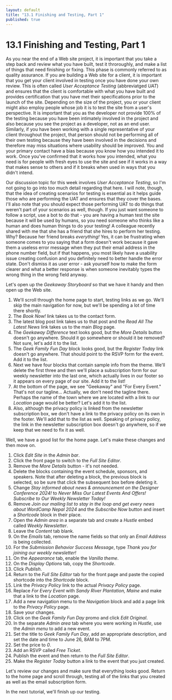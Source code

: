 ```yaml
---
layout: default
title: "13.1 Finishing and Testing, Part 1"
published: true
---
```


# 13.1 Finishing and Testing, Part 1

As you near the end of a Web site project, it is important that you take a step back and review what you have built, test it throroughly, and make a list of things that need finishing or fixing. This phase is commonly referred to as quality assurance. If you are building a Web site for a client, it is important that you get your client involved in testing once you have done your own review. This is often called _User Acceptance Testing_ (abbreviatged _UAT_) and ensures that the client is comfortable with what you have built and provides certification that you have met their specifications prior to the launch of the site. Depending on the size of the project, you or your client might also employ people whose job it is to test the site from a user's perspective. It is important that you as the developer not provide 100% of the testing because you have been intimately involved in the project and also because you see the project as a developer, not as an end user. Similarly, if you have been working with a single representative of your client throughout the project, that person should not be performing all of their own testing because they have been involved in the decisions and therefore may miss situations where usability should be improved. You and your primary contact have a bias because you know how you intended it to work. Once you've confirmed that it works how you intended, what you need is for people with fresh eyes to use the site and see if it works in a way that makes sense to others and if it breaks when used in ways that you didn't intend.

Our discussion topic for this week involves _User Acceptance Testing_, so I'm not going to go into too much detail regarding that here. I will note, though, that the idea of creating scenarios for testing is essential as it helps guide those who are performing the UAT and ensures that they cover the bases. I'll also note that you should expect those performing UAT to do things that weren't part of your scenarios as well, though. If you just want someone to follow a script, use a bot to do that - you are having a human test the site because it will be used by humans, so you need someone who thinks like a human and does human things to do your testing! A colleague recently shared with me that she has a friend that she hires to perform her testing. Why? Because her friend breaks _everything!_ Yes, it can be frustrating when someone comes to you saying that a form doesn't work because it gave them a useless error message when they put their email address in the phone number field, but if that happens, you most likely have a usability issue creating confusion and you definitely need to better handle the error state. Don't dismiss it as user error - ask yourself how to make the form clearer and what a better response is when someone inevitably types the wrong thing in the wrong field anyway.

Let's open up the _Geekaway Storyboard_ so that we have it handy and then open up the Web site. 

1. We'll scroll through the home page to start, testing links as we go. We'll skip the main navigation for now, but we'll be spending a lot of time there shortly.
2. The _Book Now!_ link takes us to the contact form.
3. The latest blog post link takes us to that post and the _Read All The Latest News_ link takes us to the main _Blog_ page.
4. The _Geekaway Difference_ text looks good, but the _More Details_ button doesn't go anywhere. Should it go somewhere or should it be removed? Not sure, let's add it to the list.
5. The _Geek Family Fun Day_ block looks good, but the _Register Today_ link doesn't go anywhere. That should point to the RSVP form for the event. Add it to the list.
6. Next we have four blocks that contain sample info from the theme. We'll delete the first three and then we'll place a subscription form for our weekly newsletter into the last one, which actually lives in our footer so it appears on every page of our site. Add it to the list!
7. At the bottom of the page, we see "Geekaway" and "For Every Event." That's not our tagline... Actually, we don't need the tagline there. Perhaps the name of the town where we are located with a link to our _Location_ page would be better? Let's add it to the list.
8. Also, although the privacy policy is linked from the newsletter subscription box, we don't have a link to the privacy policy on its own in the footer. We'll add that to the list as well. Speaking of privacy policy, the link in the newsletter subscription box doesn't go anywhere, so if we keep that we need to fix it as well.

Well, we have a good list for the home page. Let's make these changes and then move on.

1. Click _Edit Site_ in the _Admin bar_.
2. Click the front page to switch to the _Full Site Editor_.
3. Remove the _More Details_ button - it's not needed.
4. Delete the blocks containing the event schedule, sponsors, and speakers. Note that after deleting a block, the previous block is selected, so be sure that click the subsequent box before deleting it.
5. Change _Stay informed about news & announcement on the Designer Conference 2024!_ to _Never Miss Our Latest Events And Offers! Subscribe to Our Weekly Newsletter Today!_
6. Remove _Join our mailing list to stay in the loop and get every news about WordCamp Nepal 2024_ and the _Subscribe Now_ button and insert a _Shortcode_ block in their place.
7. Open the _Admin area_ in a separate tab and create a _Hustle_ embed called _Weekly Newsletter_.
8. Leave the _Content_ tab blank.
9. On the _Emails_ tab, remove the name fields so that only an _Email Address_ is being collected.
10. For the _Submission Behavior Success Message_, type _Thank you for joining our weekly newsletter!_
11. On the _Appearance_ tab, enable the _Vanilla theme_.
12. On the _Display Options_ tab, copy the _Shortcode_.
13. Click _Publish_.
14. Return to the _Full Site Editor_ tab for the front page and paste the copied shortcode into the _Shortcode_ block.
15. Link the _Privacy Policy_ link to the actual _Privacy Policy_ page.
16. Replace _For Every Event_ with _Sandy River Plantation, Maine_ and make that a link to the _Location_ page.
17. Add a new navigation menu to the _Navigation_ block and add a page link to the _Privacy Policy_ page.
18. Save your changes.
19. Click on the _Geek Family Fun Day_ promo and click _Edit Original_.
20. In the separate _Admin area_ tab where you were working in _Hustle_, use the _Admin menu_ to add a new event.
21. Set the title to _Geek Family Fun Day_, add an appropriate description, and set the date and time to June 26, 8AM to 7PM.
22. Set the price to _0_.
23. Add an RSVP called _Free Ticket_.
24. Publish the event and then return to the _Full Site Editor_.
25. Make the _Register Today_ button a link to the event that you just created.

Let's review our changes and make sure that everything looks good. Return to the home page and scroll through, testing all of the links that you created as well as the email subscription form.

In the next tutorial, we'll finish up our testing.
